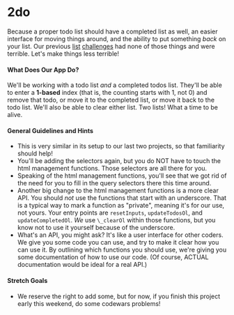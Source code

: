 # 2do

Because a proper todo list should have a completed list as well, an easier interface for moving things around, and the ability to put something _back_ on your list. Our previous [list][bucket-list-repo] [challenges][multicalc-repo] had none of those things and were terrible. Let's make things less terrible!

#### What Does Our App Do?

We'll be working with a todo list _and_ a completed todos list. They'll be able to enter a **1-based** index (that is, the counting starts with 1, not 0) and remove that todo, or move it to the completed list, or move it back to the todo list. We'll also be able to clear either list. Two lists! What a time to be alive.

#### General Guidelines and Hints

* This is very similar in its setup to our last two projects, so that familiarity should help!
* You'll be adding the selectors again, but you do NOT have to touch the html management functions. Those selectors are all there for you.
* Speaking of the html management functions, you'll see that we got rid of the need for you to fill in the query selectors there this time around.
* Another big change to the html management functions is a more clear API. You should _not_ use the functions that start  with an underscore. That is a typical way to mark a function as "private", meaning it's for our use, not yours. Your entry points are `resetInputs`, `updateTodosOl`, and `updateCompletedOl`. _We_ use `\_clearOl` within those functions, but you know not to use it yourself because of the underscore.
* What's an API, you might ask? It's like a user interface for other coders. We give you some code you can use, and try to make it clear how you can use it. By outlining which functions you should use, we're giving you some documentation of how to use our code. (Of course, ACTUAL documentation would be ideal for a real API.)

#### Stretch Goals
* We reserve the right to add some, but for now, if you finish this project early this weekend, do some codewars problems!

[bucket-list-repo]: https://github.com/abbreviatedman/bucket-list
[multicalc-repo]: https://github.com/abbreviatedman/multicalc